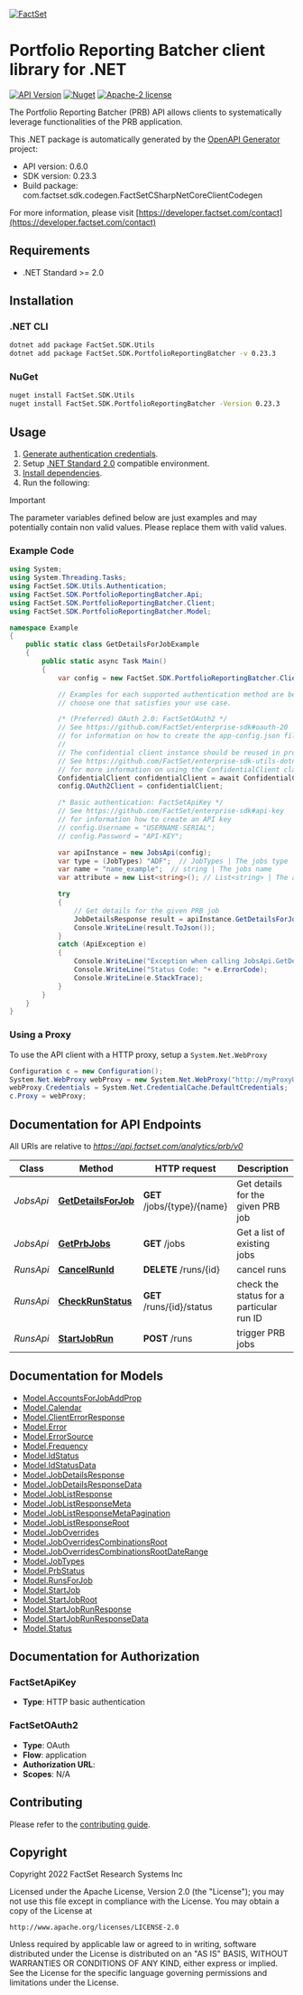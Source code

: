 [![FactSet](https://raw.githubusercontent.com/factset/enterprise-sdk/main/docs/images/factset-logo.svg)](https://www.factset.com)

# Portfolio Reporting Batcher client library for .NET

[![API Version](https://img.shields.io/badge/api-v0.6.0-blue)](https://developer.factset.com/api-catalog/portfolio-reporting-batcher-api)
[![Nuget](https://img.shields.io/badge/nuget-v0.23.3-orange)](https://www.nuget.org/packages/FactSet.SDK.PortfolioReportingBatcher/0.23.3)
[![Apache-2 license](https://img.shields.io/badge/license-Apache2-brightgreen.svg)](https://www.apache.org/licenses/LICENSE-2.0)

The Portfolio Reporting Batcher (PRB) API allows clients to systematically leverage functionalities of the PRB application.

This .NET package is automatically generated by the [OpenAPI Generator](https://openapi-generator.tech) project:

- API version: 0.6.0
- SDK version: 0.23.3
- Build package: com.factset.sdk.codegen.FactSetCSharpNetCoreClientCodegen

For more information, please visit [https://developer.factset.com/contact](https://developer.factset.com/contact)

## Requirements

* .NET Standard >= 2.0

## Installation

### .NET CLI

```bash
dotnet add package FactSet.SDK.Utils
dotnet add package FactSet.SDK.PortfolioReportingBatcher -v 0.23.3
```

### NuGet

```bash
nuget install FactSet.SDK.Utils
nuget install FactSet.SDK.PortfolioReportingBatcher -Version 0.23.3
```

## Usage

1. [Generate authentication credentials](../../../../README.md#authentication).
2. Setup [.NET Standard 2.0](https://docs.microsoft.com/en-us/dotnet/standard/net-standard?tabs=net-standard-2-0) compatible environment.
3. [Install dependencies](#installation).
4. Run the following:

> [!IMPORTANT]
> The parameter variables defined below are just examples and may potentially contain non valid values. Please replace them with valid values.

### Example Code

```csharp
using System;
using System.Threading.Tasks;
using FactSet.SDK.Utils.Authentication;
using FactSet.SDK.PortfolioReportingBatcher.Api;
using FactSet.SDK.PortfolioReportingBatcher.Client;
using FactSet.SDK.PortfolioReportingBatcher.Model;

namespace Example
{
    public static class GetDetailsForJobExample
    {
        public static async Task Main()
        {
            var config = new FactSet.SDK.PortfolioReportingBatcher.Client.Configuration();

            // Examples for each supported authentication method are below,
            // choose one that satisfies your use case.

            /* (Preferred) OAuth 2.0: FactSetOAuth2 */
            // See https://github.com/FactSet/enterprise-sdk#oauth-20
            // for information on how to create the app-config.json file
            //
            // The confidential client instance should be reused in production environments.
            // See https://github.com/FactSet/enterprise-sdk-utils-dotnet#authentication
            // for more information on using the ConfidentialClient class
            ConfidentialClient confidentialClient = await ConfidentialClient.CreateAsync("/path/to/app-config.json");
            config.OAuth2Client = confidentialClient;

            /* Basic authentication: FactSetApiKey */
            // See https://github.com/FactSet/enterprise-sdk#api-key
            // for information how to create an API key
            // config.Username = "USERNAME-SERIAL";
            // config.Password = "API-KEY";

            var apiInstance = new JobsApi(config);
            var type = (JobTypes) "ADF";  // JobTypes | The jobs type
            var name = "name_example";  // string | The jobs name
            var attribute = new List<string>(); // List<string> | The attribute parameter accepts a list of the given enums, separated by commas. Each of them returns the respective data associated with the job. Runs returns the run history of the job. (optional) 

            try
            {
                // Get details for the given PRB job
                JobDetailsResponse result = apiInstance.GetDetailsForJob(type, name, attribute);
                Console.WriteLine(result.ToJson());
            }
            catch (ApiException e)
            {
                Console.WriteLine("Exception when calling JobsApi.GetDetailsForJob: " + e.Message );
                Console.WriteLine("Status Code: "+ e.ErrorCode);
                Console.WriteLine(e.StackTrace);
            }
        }
    }
}
```

### Using a Proxy

To use the API client with a HTTP proxy, setup a `System.Net.WebProxy`

```csharp
Configuration c = new Configuration();
System.Net.WebProxy webProxy = new System.Net.WebProxy("http://myProxyUrl:80/");
webProxy.Credentials = System.Net.CredentialCache.DefaultCredentials;
c.Proxy = webProxy;
```

## Documentation for API Endpoints

All URIs are relative to *https://api.factset.com/analytics/prb/v0*

Class | Method | HTTP request | Description
------------ | ------------- | ------------- | -------------
*JobsApi* | [**GetDetailsForJob**](https://github.com/FactSet/enterprise-sdk/tree/main/code/dotnet/PortfolioReportingBatcher/v0/docs/JobsApi.md#getdetailsforjob) | **GET** /jobs/{type}/{name} | Get details for the given PRB job
*JobsApi* | [**GetPrbJobs**](https://github.com/FactSet/enterprise-sdk/tree/main/code/dotnet/PortfolioReportingBatcher/v0/docs/JobsApi.md#getprbjobs) | **GET** /jobs | Get a list of existing jobs
*RunsApi* | [**CancelRunId**](https://github.com/FactSet/enterprise-sdk/tree/main/code/dotnet/PortfolioReportingBatcher/v0/docs/RunsApi.md#cancelrunid) | **DELETE** /runs/{id} | cancel runs
*RunsApi* | [**CheckRunStatus**](https://github.com/FactSet/enterprise-sdk/tree/main/code/dotnet/PortfolioReportingBatcher/v0/docs/RunsApi.md#checkrunstatus) | **GET** /runs/{id}/status | check the status for a particular run ID
*RunsApi* | [**StartJobRun**](https://github.com/FactSet/enterprise-sdk/tree/main/code/dotnet/PortfolioReportingBatcher/v0/docs/RunsApi.md#startjobrun) | **POST** /runs | trigger PRB jobs


## Documentation for Models

 - [Model.AccountsForJobAddProp](https://github.com/FactSet/enterprise-sdk/tree/main/code/dotnet/PortfolioReportingBatcher/v0/docs/AccountsForJobAddProp.md)
 - [Model.Calendar](https://github.com/FactSet/enterprise-sdk/tree/main/code/dotnet/PortfolioReportingBatcher/v0/docs/Calendar.md)
 - [Model.ClientErrorResponse](https://github.com/FactSet/enterprise-sdk/tree/main/code/dotnet/PortfolioReportingBatcher/v0/docs/ClientErrorResponse.md)
 - [Model.Error](https://github.com/FactSet/enterprise-sdk/tree/main/code/dotnet/PortfolioReportingBatcher/v0/docs/Error.md)
 - [Model.ErrorSource](https://github.com/FactSet/enterprise-sdk/tree/main/code/dotnet/PortfolioReportingBatcher/v0/docs/ErrorSource.md)
 - [Model.Frequency](https://github.com/FactSet/enterprise-sdk/tree/main/code/dotnet/PortfolioReportingBatcher/v0/docs/Frequency.md)
 - [Model.IdStatus](https://github.com/FactSet/enterprise-sdk/tree/main/code/dotnet/PortfolioReportingBatcher/v0/docs/IdStatus.md)
 - [Model.IdStatusData](https://github.com/FactSet/enterprise-sdk/tree/main/code/dotnet/PortfolioReportingBatcher/v0/docs/IdStatusData.md)
 - [Model.JobDetailsResponse](https://github.com/FactSet/enterprise-sdk/tree/main/code/dotnet/PortfolioReportingBatcher/v0/docs/JobDetailsResponse.md)
 - [Model.JobDetailsResponseData](https://github.com/FactSet/enterprise-sdk/tree/main/code/dotnet/PortfolioReportingBatcher/v0/docs/JobDetailsResponseData.md)
 - [Model.JobListResponse](https://github.com/FactSet/enterprise-sdk/tree/main/code/dotnet/PortfolioReportingBatcher/v0/docs/JobListResponse.md)
 - [Model.JobListResponseMeta](https://github.com/FactSet/enterprise-sdk/tree/main/code/dotnet/PortfolioReportingBatcher/v0/docs/JobListResponseMeta.md)
 - [Model.JobListResponseMetaPagination](https://github.com/FactSet/enterprise-sdk/tree/main/code/dotnet/PortfolioReportingBatcher/v0/docs/JobListResponseMetaPagination.md)
 - [Model.JobListResponseRoot](https://github.com/FactSet/enterprise-sdk/tree/main/code/dotnet/PortfolioReportingBatcher/v0/docs/JobListResponseRoot.md)
 - [Model.JobOverrides](https://github.com/FactSet/enterprise-sdk/tree/main/code/dotnet/PortfolioReportingBatcher/v0/docs/JobOverrides.md)
 - [Model.JobOverridesCombinationsRoot](https://github.com/FactSet/enterprise-sdk/tree/main/code/dotnet/PortfolioReportingBatcher/v0/docs/JobOverridesCombinationsRoot.md)
 - [Model.JobOverridesCombinationsRootDateRange](https://github.com/FactSet/enterprise-sdk/tree/main/code/dotnet/PortfolioReportingBatcher/v0/docs/JobOverridesCombinationsRootDateRange.md)
 - [Model.JobTypes](https://github.com/FactSet/enterprise-sdk/tree/main/code/dotnet/PortfolioReportingBatcher/v0/docs/JobTypes.md)
 - [Model.PrbStatus](https://github.com/FactSet/enterprise-sdk/tree/main/code/dotnet/PortfolioReportingBatcher/v0/docs/PrbStatus.md)
 - [Model.RunsForJob](https://github.com/FactSet/enterprise-sdk/tree/main/code/dotnet/PortfolioReportingBatcher/v0/docs/RunsForJob.md)
 - [Model.StartJob](https://github.com/FactSet/enterprise-sdk/tree/main/code/dotnet/PortfolioReportingBatcher/v0/docs/StartJob.md)
 - [Model.StartJobRoot](https://github.com/FactSet/enterprise-sdk/tree/main/code/dotnet/PortfolioReportingBatcher/v0/docs/StartJobRoot.md)
 - [Model.StartJobRunResponse](https://github.com/FactSet/enterprise-sdk/tree/main/code/dotnet/PortfolioReportingBatcher/v0/docs/StartJobRunResponse.md)
 - [Model.StartJobRunResponseData](https://github.com/FactSet/enterprise-sdk/tree/main/code/dotnet/PortfolioReportingBatcher/v0/docs/StartJobRunResponseData.md)
 - [Model.Status](https://github.com/FactSet/enterprise-sdk/tree/main/code/dotnet/PortfolioReportingBatcher/v0/docs/Status.md)


## Documentation for Authorization


### FactSetApiKey

- **Type**: HTTP basic authentication


### FactSetOAuth2

- **Type**: OAuth
- **Flow**: application
- **Authorization URL**: 
- **Scopes**: N/A


## Contributing

Please refer to the [contributing guide](../../../../CONTRIBUTING.md).

## Copyright

Copyright 2022 FactSet Research Systems Inc

Licensed under the Apache License, Version 2.0 (the "License");
you may not use this file except in compliance with the License.
You may obtain a copy of the License at

    http://www.apache.org/licenses/LICENSE-2.0

Unless required by applicable law or agreed to in writing, software
distributed under the License is distributed on an "AS IS" BASIS,
WITHOUT WARRANTIES OR CONDITIONS OF ANY KIND, either express or implied.
See the License for the specific language governing permissions and
limitations under the License.

